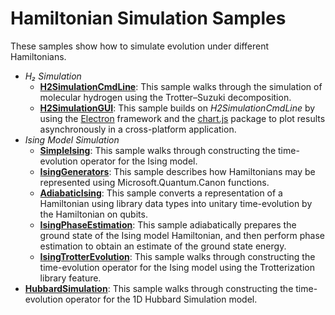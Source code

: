 # Hamiltonian Simulation Samples #

These samples show how to simulate evolution under different Hamiltonians.

- *H₂ Simulation*
  - **[H2SimulationCmdLine](./h2/command-line)**:
      This sample walks through the simulation of molecular hydrogen using the Trotter–Suzuki decomposition.
  - **[H2SimulationGUI](./h2/gui)**:
      This sample builds on *H2SimulationCmdLine* by using the [Electron](https://electronjs.org/) framework and the [chart.js](http://www.chartjs.org/) package to plot results asynchronously in a cross-platform application.
- *Ising Model Simulation*
  - **[SimpleIsing](./ising/simple)**: This sample walks through constructing the time-evolution operator for the Ising model.
  - **[IsingGenerators](./ising/generators)**: This sample describes how Hamiltonians may be represented using Microsoft.Quantum.Canon functions.
  - **[AdiabaticIsing](./ising/adiabatic)**: This sample converts a representation of a Hamiltonian using library data types into unitary time-evolution by the Hamiltonian on qubits.
  - **[IsingPhaseEstimation](./ising/phase-estimation)**: This sample adiabatically prepares the ground state of the Ising model Hamiltonian, and then perform phase estimation to obtain an estimate of the ground state energy. 
  - **[IsingTrotterEvolution](./ising/trotter-evolution)**: This sample walks through constructing the time-evolution operator for the Ising model using the Trotterization library feature.
- **[HubbardSimulation](./hubbard)**: This sample walks through constructing the time-evolution operator for the 1D Hubbard Simulation model.
